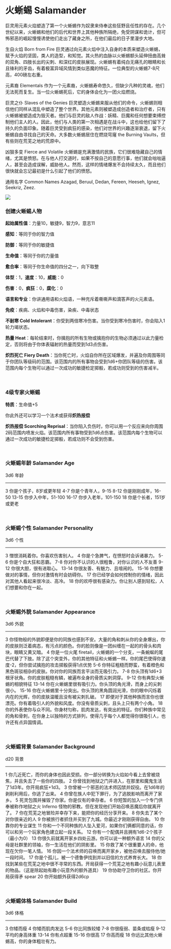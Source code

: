 # 火蜥蜴 Salamander

巨灵用元素火焰塑造了第一个火蜥蜴作为奴隶来侍奉这些狂野且任性的存在。几个世纪以来，火蜥蜴和他们的后代和世界上其他种族所隔绝，免受阴谋和诡计，但可怖邪恶的崛起慢慢诱使他们走出了藏身之所，在他们最后的日子里漫步大地。

生自火焰 Born from Fire
巨灵通过向元素火焰中注入自身的本质来塑造火蜥蜴，赋予火焰的坚固，类人的造型，和知觉。其火热的血脉以火蜥蜴额头延伸扭曲高耸的双角、四肢长出的尖刺、和深红的皮肤展现。火蜥蜴有着纯白无痛孔的眼睛和长且锋利的牙齿，有着极富异域风情到类似恶魔的特征。一位典型的火蜥蜴7-8尺高，400磅左右重。

元素裔 Elementals
作为一个元素裔，火蜥蜴寿命悠久，但缺少凡种的灵魂，他们无法死而复生。当一位火蜥蜴死后，它的身体会化为一团火焰燃烧。

巨灵之仆 Slaves of the Genies
巨灵塑造火蜥蜴来服从他们的命令，火蜥蜴则相信他们同样从混乱中塑造了整个世界。其他元素则被塑造成创造者和治疗者，只有火蜥蜴被塑造成为毁灭者。他们与巨灵的敌人作战：妖精、巨魔和任何想要束缚控制他们主人的人。因此，他们与人类的第一次相遇是在战斗中，这也给他们留下了持久的负面印象。随着巨灵受到疯狂的感染，他们对世界的兴趣逐渐衰退，留下火蜥蜴自由寻找自己的天命。大多数火蜥蜴居住在燃烧穹窿
the Burning Vaults，但有些则在荒芜之地的荒原中。

凶狠多变 Fierce and Volatile
火蜥蜴是充满激情的民族，它们很难隐藏自己的情绪，尤其是愤怒。在与他人打交道时，如果不按自己的意愿行事，他们就会咄咄逼人，甚至会造成误解，威胁他人。然而，这样的情绪爆发不会持续太久，而且他们很快就会忘记最初是什么引起了他们的愤怒。

通用名字 Common Names Azagad, Beruul, Dedan, Fereen, Heeseh, Ignez,
Seekriz, Zeez.

![](https://sdlpic.oss-cn-beijing.aliyuncs.com/pic/%E7%81%AB%E8%9C%A5%E8%9C%B4.PNG)

### 创建火蜥蜴人物

**起始属性值**：力量10，敏捷9，智力9，意志11

**感知**：等同于你的智力值

**防御**：等同于你的敏捷值

**生命值**：等同于你的力量值

**愈合率**：等同于你生命值的四分之一，向下取整

**体型**：1，**速度**：10，**威能**：0

**伤害**：0，**疯狂**：0，**腐化**：0

**语言和专业**：你讲通用语和火焰语，一种充斥着嘶嘶声和滴答声的火元素语。

**免疫**：疾病、火焰和中毒伤害，染疾、中毒状态

**不耐寒 Cold
Intolerant**：你受到两倍寒冷伤害。当你受到寒冷伤害时，你会陷入1轮力竭状态。

**热量
Heat**：每轮结束时，你擒抱的所有生物或擒抱你的生物必须通过以此力量检定，否则将由于你体表辐射的热量而受到1d3点伤害。

**炽烈死亡 Fiery
Death**：当你死亡时，火焰自你所在区域爆发，并遍及你周围等同于你团队等级码的范围。该范围内的所有事物会受到1d6+你团队等级的伤害。该范围内每个生物可以通过一次成功的敏捷检定掷骰，若成功则受到的伤害减半。

 

### 4级专家火蜥蜴

**特质**：生命值+5

你此外还可以学习一个法术或获得**炽热报偿**

**炽热报偿 Scorching
Reprisal**：当你陷入负伤时，你可以用一个反应来向你周围2码范围内喷发火焰。该范围内所有事物受到1d6点伤害。该范围内每个生物可以通过一次成功的敏捷检定掷骰，若成功则不会受到伤害。

 

### 火蜥蜴年龄 Salamander Age

  3d6     年龄
  ------- -------------------------
  3       你是个孩子，8岁或更年轻
  4-7     你是个青年人，9-15
  8-12    你是刚刚成年，16-50
  13-15   你步入中年，51-100
  16-17   你步入老年，101-150
  18      你是个长者，151岁或更老

 

### 火蜥蜴个性 Salamander Personality

  3d6     个性
  ------- --------------------------------------------------------------
  3       憎恨消耗着你。你喜欢伤害别人。
  4       你是个急脾气，在愤怒时会诉诸暴力。
  5-6     你是个自大狂和恶霸。
  7-8     你对你不认识的人很粗鲁，对你认识的人不友善
  9-12    你很大胆，很有进取心。
  13-14   你很友善、有魅力、且喧闹的。
  15-16   你想要做对的事情，但你对激情有时会妨碍你。
  17      你已经学会如何控制你的情绪，因此对其他人看起来很冷淡、高冷。
  18      你的欢呼很有感染力。你让别人感到轻松，人们想要和你在一起。

 

### 火蜥蜴外貌 Salamander Appearance

  3d6     外貌
  ------- ----------------------------------------------------------------------------------------------------------------------------------------------------------------------
  3       你怪物般的外貌即便是你的同族也感到不安。大量的角和刺从你的全身爆出，你的皮肤则泛着病态，有污点的颜色。你的脸则像是一团纠缠在一起的的骨头和肉块，眼睛又黄又暗。
  4       你是一位火尾 firetail，火蜥蜴的一个分支，一条蜿蜒的尾巴代替了下肢。除了这个突变外，你的其他特征和火蜥蜴一样。你的尾巴使得你速度-2，但你尝试擒抱的攻击掷骰获得1点优势
  5-6     你特征粗糙而野蛮，有着橙色和黑色斑驳相杂的皮肤。你对你的同族而言平淡而无吸引力。
  7-8     你头顶有1d6+3根牙状角。你的皮肤粗糙有鳞，被遍布全身的骨质尖刺洞穿。
  9-12    你有典型火蜥蜴的相貌特征
  13-14   你在火蜥蜴里很有吸引力。你头顶的角光滑，而身上的尖刺很小。
  15-16   你在火蜥蜴里十分突出。你头顶的黑角圆润光滑，你的眼中闪烁着内在的光辉，你的皮肤温暖且没有被尖刺扎破。
  17      即便对于其他种族而言你也很漂亮。你有着吸引人的外貌和风度。你没有骨质尖刺，且头上只有两个小角。
  18      你的外表使你与众不同。你身材匀称，肌肉发达，有突出的特征。你们种族中常见的角和骨刺，在你身上以独特的方式排列，使得几乎每个人都觉得你很吸引人，也许还有点异国情调。

 

### 火蜥蜴背景 Salamander Background

  d20   背景
  ----- ------------------------------------------------------------------------------------------------------------------------
  1     你几近死亡，而你的身体也因此受损。你一部分转换为火焰如今看上去曾被烧焦，并且失去了一些你的四肢。
  2     你曾找到地狱之门并进入，在那里和魔鬼生活了1d3年。你开局疯狂+1d3。
  3     你曾被一个邪恶的法术师囚禁并奴役。在1d6年的剥削利用后，你逃了出来。
  4     你曾在族人中犯下罪行，为了逃脱影响而离开了家乡。
  5     死灵包围并摧毁了你家。你是仅有的幸存者。
  6     你短暂的加入一个专门供奉被称作地狱之火 Inferno 怪物的邪教。但在发现他们开始召唤恶魔后你就离开了。
  7     你在荒芜之地冒险并幸存下来，能把你的经历分享开来。
  8     你失去了某个对你很亲近的人
  9     你被旅行者抓住并买到了九城。你最近才刚刚获得自由。
  10    你靠你的专业谋生
  11    你和一个不同种族的人坠入爱河，如果你们俩都同意的话，你可以和另一个玩家角色建立起一段关系。
  12    你有一个配偶并且拥有1d6-2个孩子（最小为0）
  13    你很久前就离开家乡四处云游。你可以说一种额外语言
  14    你的父母是社群里的领袖，你一生活在他们的阴影里。
  15    你救了某个很重要人的命，他现在欠你一笔人情。
  16    你因一个法术师的召唤而离开家乡，被他召唤去服侍他/她一段时间。
  17    你是个孤儿，被一个德鲁伊找到并以旧信的方式养育长大。
  18    你找到某些在荒芜之地中很不寻常的东西。开局获得一个荒芜之地有趣小玩意儿表里的物品。（这是除起始有趣小玩意外的额外道具）
  19    你协助守卫你的社区。你开局获得矛 spear
  20    你开始额外获得2d6cp

 

### 火蜥蜴体格 Salamander Build

  3d6     体格
  ------- ----------------------------------------
  3       你矮而瘦
  4       你矮而肌肉发达
  5-6     你比同族较矮
  7-8     你很瘦弱、苗条或枯瘦
  9-12    平均的身高体重
  13-14   你有点超重
  15-16   你很高
  17      你高而瘦
  18      你远比其他火蜥蜴高，你的身体粗壮有力。
